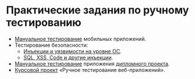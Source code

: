 # Практические задания по ручному тестированию

* <a href="https://github.com/Nephedov/Mobile-application-testing?tab=readme-ov-file#%D0%BC%D0%B0%D0%BD%D1%83%D0%B0%D0%BB%D1%8C%D0%BD%D0%BE%D0%B5-%D1%82%D0%B5%D1%81%D1%82%D0%B8%D1%80%D0%BE%D0%B2%D0%B0%D0%BD%D0%B8%D0%B5-%D0%BC%D0%BE%D0%B1%D0%B8%D0%BB%D1%8C%D0%BD%D1%8B%D1%85-%D0%BF%D1%80%D0%B8%D0%BB%D0%BE%D0%B6%D0%B5%D0%BD%D0%B8%D0%B9">Мануальное тестирование</a> мобильных приложений.
* Тестирование безопасности:
    * <a href="https://github.com/Nephedov/2.Security-testing">Инъекции и уязвимости на уровне ОС</a>.
    * <a href="https://github.com/Nephedov/3.Security-testing">SQL, XSS, Code и другие инъекции</a>.
* <a href="https://github.com/Nephedov/Diploma-project-QA-engineer?tab=readme-ov-file#%D1%80%D1%83%D1%87%D0%BD%D0%BE%D0%B5-%D1%82%D0%B5%D1%81%D1%82%D0%B8%D1%80%D0%BE%D0%B2%D0%B0%D0%BD%D0%B8%D0%B5">Мануальное тестирование</a> приложения <a href="https://github.com/Nephedov/Diploma-project-QA-engineer">дипломного проекта</a>.
* <a href="https://github.com/Nephedov/Course-project-for-the-module-Manual-testing-of-web-applications-from-Netology-">Курсовой проект</a> «Ручное тестирование веб-приложений».